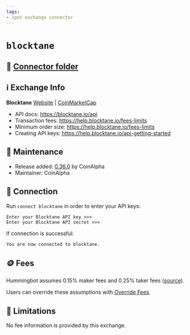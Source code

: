 ```yaml
---
tags:
- spot exchange connector
---
```


# `blocktane`

## 📁 [Connector folder](https://github.com/CoinAlpha/hummingbot/tree/master/hummingbot/connector/exchange/blocktane)

## ℹ️ Exchange Info

**Blocktane**
[Website](https://blocktane.io/) | [CoinMarketCap](https://coinmarketcap.com/exchanges/blocktane/)

* API docs: https://blocktane.io/api
* Transaction fees: https://help.blocktane.io/fees-limits
* Minimum order size: https://help.blocktane.io/fees-limits
* Creating API keys: https://help.blocktane.io/api-getting-started

## 👷 Maintenance

* Release added: [0.36.0](/release-notes/0.36.0/) by CoinAlpha
* Maintainer: CoinAlpha

## 🔑 Connection

Run `connect blocktane` in order to enter your API keys:

```
Enter your Blocktane API key >>>
Enter your Blocktane API secret >>>
```

If connection is successful:
```
You are now connected to blocktane.
```

## 🪙 Fees

Hummingbot assumes 0.15% maker fees and 0.25% taker fees ([source](https://github.com/CoinAlpha/hummingbot/blob/master/hummingbot/connector/exchange/blocktane/blocktane_utils.py#L12)).

Users can override these assumptions with [Override Fees](/global-configs/override-fees/).

## 🛑 Limitations

No fee information is provided by this exchange.
